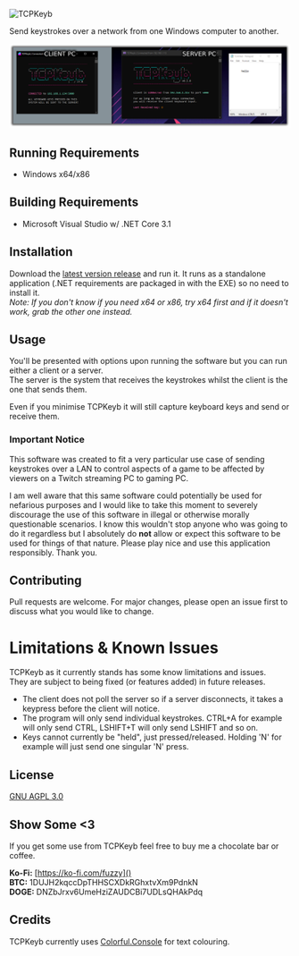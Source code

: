 
![TCPKeyb](https://i.imgur.com/X7blvOU.png)

Send keystrokes over a network from one Windows computer to another.

![Screenshot of TCPKeyb](screenshot.png)

## Running Requirements
- Windows x64/x86

## Building Requirements
- Microsoft Visual Studio w/ .NET Core 3.1

## Installation

Download the [latest version release](https://github.com/fuzzymannerz/TCPKeyb/releases/latest) and run it. It runs as a standalone application (.NET requirements are packaged in with the EXE) so no need to install it.   
*Note: If you don't know if you need x64 or x86, try x64 first and if it doesn't work, grab the other one instead.*  

## Usage

You'll be presented with options upon running the software but you can run either a client or a server.  
The server is the system that receives the keystrokes whilst the client is the one that sends them.

Even if you minimise TCPKeyb it will still capture keyboard keys and send or receive them.

### Important Notice
This software was created to fit a very particular use case of sending keystrokes over a LAN to control aspects of a game to be affected by viewers on a Twitch streaming PC to gaming PC. 

I am well aware that this same software could potentially be used for nefarious purposes and I would like to take this moment to severely discourage the use of this software in illegal or otherwise morally questionable scenarios. I know this wouldn't stop anyone who was going to do it regardless but I absolutely do **not** allow or expect this software to be used for things of that nature. Please play nice and use this application responsibly. Thank you.

## Contributing
Pull requests are welcome. For major changes, please open an issue first to discuss what you would like to change.

# Limitations & Known Issues
TCPKeyb as it currently stands has some know limitations and issues.  
They are subject to being fixed (or features added) in future releases.

- The client does not poll the server so if a server disconnects, it takes a keypress before the client will notice.
- The program will only send individual keystrokes. CTRL+A for example will only send CTRL, LSHIFT+T will only send LSHIFT and so on.
- Keys cannot currently be "held", just pressed/released. Holding 'N' for example will just send one singular 'N' press.

## License
[GNU AGPL 3.0](https://choosealicense.com/licenses/agpl-3.0/)

## Show Some <3
If you get some use from TCPKeyb feel free to buy me a chocolate bar or coffee.  

**Ko-Fi:** [https://ko-fi.com/fuzzy]()  
**BTC:** 1DUJH2kqccDpTHHSCXDkRGhxtvXm9PdnkN  
**DOGE:** DNZbJrxv6UmeHziZAUDCBi7UDLsQHAkPdq

## Credits
TCPKeyb currently uses [Colorful.Console](https://github.com/tomakita/Colorful.Console) for text colouring.